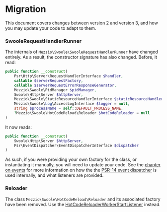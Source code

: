 # Migration

This document covers changes between version 2 and version 3, and how you may
update your code to adapt to them.

### SwooleRequestHandlerRunner

The internals of `Mezzio\Swoole\SwooleRequestHandlerRunner` have changed entirely.
As a result, the constructor signature has also changed.
Before, it read:

```php
public function __construct(
    Psr\Http\Server\RequestHandlerInterface $handler,
    callable $serverRequestFactory,
    callable $serverRequestErrorResponseGenerator,
    Mezzio\Swoole\PidManager $pidManager,
    Swoole\Http\Server $httpServer,
    Mezzio\Swoole\StaticResourceHandlerInterface $staticResourceHandler = null,
    Mezzio\Swoole\Log\AccessLogInterface $logger = null,
    string $processName = self::DEFAULT_PROCESS_NAME,
    ?Mezzio\Swoole\HotCodeReload\Reloader $hotCodeReloader = null
)
```

It now reads:

```php
public function __construct(
    Swoole\Http\Server $httpServer,
    Psr\EventDispatcher\EventDispatcherInterface $dispatcher
)
```

As such, if you were providing your own factory for the class, or instantiating it manually, you will need to update your code.
See the [chapter on events](events.md) for more information on how the the [PSR-14 event dispatcher](https://www.php-fig.org/psr/psr-14/) is used internally, and what listeners are provided.

### Reloader

The class `Mezzio\Swoole\HotCodeReload\Reloader` and its associated factory have been removed.
Use the [HotCodeReloaderWorkerStartListener](hot-code-reload.md) instead.
